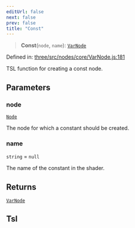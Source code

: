 ```yaml
---
editUrl: false
next: false
prev: false
title: "Const"
---
```


> **Const**(`node`, `name`): [`VarNode`](/reference/threewebgpu/classes/varnode/)

Defined in: [three/src/nodes/core/VarNode.js:181](https://github.com/DefinitelyMaybe/three-i18n/blob/fa57b79433d1c349ffb23a78727299c8d4190136/three/src/nodes/core/VarNode.js#L181)

TSL function for creating a const node.

## Parameters

### node

[`Node`](/reference/threewebgpu/classes/node/)

The node for which a constant should be created.

### name

`string` = `null`

The name of the constant in the shader.

## Returns

[`VarNode`](/reference/threewebgpu/classes/varnode/)

## Tsl

